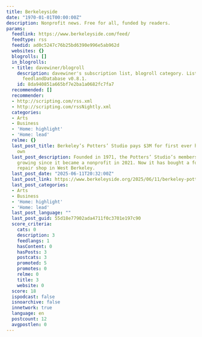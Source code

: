 ```yaml
---
title: Berkeleyside
date: "1970-01-01T00:00:00Z"
description: Nonprofit news. Free for all, funded by readers.
params:
  feedlink: https://www.berkeleyside.com/feed/
  feedtype: rss
  feedid: ad0c5247c76b25bd6390e996e5ab962d
  websites: {}
  blogrolls: []
  in_blogrolls:
  - title: davewiner/blogroll
    description: davewiner's subscription list, blogroll category. List created by
      feedlandDatabase v0.8.1.
    id: 8da940851a665bf7e2ba1a0682fc7fa7
  recommended: []
  recommender:
  - http://scripting.com/rss.xml
  - http://scripting.com/rssNightly.xml
  categories:
  - Arts
  - Business
  - 'Home: highlight'
  - 'Home: lead'
  relme: {}
  last_post_title: Berkeley’s Potters’ Studio pays $3M for first ever home of its
    own
  last_post_description: Founded in 1971, the Potters’ Studio’s membership has been
    growing since it became a nonprofit in 2021. Now it has bought a former machine
    repair shop in West Berkeley.
  last_post_date: "2025-06-11T20:32:00Z"
  last_post_link: https://www.berkeleyside.org/2025/06/11/berkeley-potters-studio-new-building
  last_post_categories:
  - Arts
  - Business
  - 'Home: highlight'
  - 'Home: lead'
  last_post_language: ""
  last_post_guid: 55d18e77902ada4711f0c3701e197c90
  score_criteria:
    cats: 0
    description: 3
    feedlangs: 1
    hasContent: 0
    hasPosts: 3
    postcats: 3
    promoted: 5
    promotes: 0
    relme: 0
    title: 3
    website: 0
  score: 18
  ispodcast: false
  isnoarchive: false
  innetwork: true
  language: en
  postcount: 12
  avgpostlen: 0
---
```

